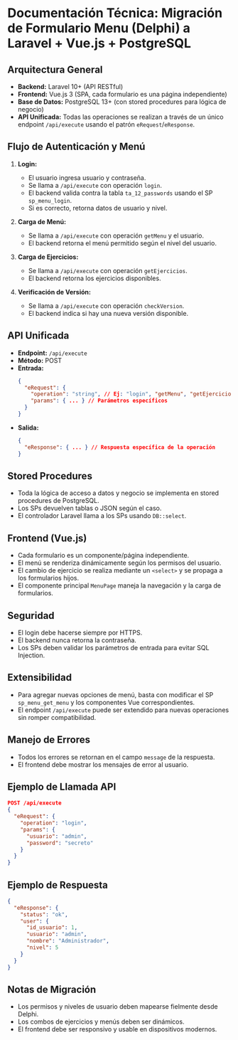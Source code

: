# Documentación Técnica: Migración de Formulario Menu (Delphi) a Laravel + Vue.js + PostgreSQL

## Arquitectura General
- **Backend:** Laravel 10+ (API RESTful)
- **Frontend:** Vue.js 3 (SPA, cada formulario es una página independiente)
- **Base de Datos:** PostgreSQL 13+ (con stored procedures para lógica de negocio)
- **API Unificada:** Todas las operaciones se realizan a través de un único endpoint `/api/execute` usando el patrón `eRequest`/`eResponse`.

## Flujo de Autenticación y Menú
1. **Login:**
   - El usuario ingresa usuario y contraseña.
   - Se llama a `/api/execute` con operación `login`.
   - El backend valida contra la tabla `ta_12_passwords` usando el SP `sp_menu_login`.
   - Si es correcto, retorna datos de usuario y nivel.

2. **Carga de Menú:**
   - Se llama a `/api/execute` con operación `getMenu` y el usuario.
   - El backend retorna el menú permitido según el nivel del usuario.

3. **Carga de Ejercicios:**
   - Se llama a `/api/execute` con operación `getEjercicios`.
   - El backend retorna los ejercicios disponibles.

4. **Verificación de Versión:**
   - Se llama a `/api/execute` con operación `checkVersion`.
   - El backend indica si hay una nueva versión disponible.

## API Unificada
- **Endpoint:** `/api/execute`
- **Método:** POST
- **Entrada:**
  ```json
  {
    "eRequest": {
      "operation": "string", // Ej: "login", "getMenu", "getEjercicios", "checkVersion"
      "params": { ... } // Parámetros específicos
    }
  }
  ```
- **Salida:**
  ```json
  {
    "eResponse": { ... } // Respuesta específica de la operación
  }
  ```

## Stored Procedures
- Toda la lógica de acceso a datos y negocio se implementa en stored procedures de PostgreSQL.
- Los SPs devuelven tablas o JSON según el caso.
- El controlador Laravel llama a los SPs usando `DB::select`.

## Frontend (Vue.js)
- Cada formulario es un componente/página independiente.
- El menú se renderiza dinámicamente según los permisos del usuario.
- El cambio de ejercicio se realiza mediante un `<select>` y se propaga a los formularios hijos.
- El componente principal `MenuPage` maneja la navegación y la carga de formularios.

## Seguridad
- El login debe hacerse siempre por HTTPS.
- El backend nunca retorna la contraseña.
- Los SPs deben validar los parámetros de entrada para evitar SQL Injection.

## Extensibilidad
- Para agregar nuevas opciones de menú, basta con modificar el SP `sp_menu_get_menu` y los componentes Vue correspondientes.
- El endpoint `/api/execute` puede ser extendido para nuevas operaciones sin romper compatibilidad.

## Manejo de Errores
- Todos los errores se retornan en el campo `message` de la respuesta.
- El frontend debe mostrar los mensajes de error al usuario.

## Ejemplo de Llamada API
```json
POST /api/execute
{
  "eRequest": {
    "operation": "login",
    "params": {
      "usuario": "admin",
      "password": "secreto"
    }
  }
}
```

## Ejemplo de Respuesta
```json
{
  "eResponse": {
    "status": "ok",
    "user": {
      "id_usuario": 1,
      "usuario": "admin",
      "nombre": "Administrador",
      "nivel": 5
    }
  }
}
```

## Notas de Migración
- Los permisos y niveles de usuario deben mapearse fielmente desde Delphi.
- Los combos de ejercicios y menús deben ser dinámicos.
- El frontend debe ser responsivo y usable en dispositivos modernos.

